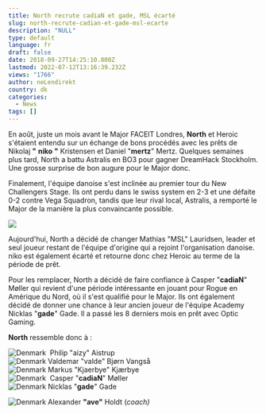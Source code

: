 ```yaml
---
title: North recrute cadiaN et gade, MSL écarté
slug: north-recrute-cadian-et-gade-msl-ecarte
description: "NULL"
type: default
language: fr
draft: false
date: 2018-09-27T14:25:10.000Z
lastmod: 2022-07-12T13:16:39.232Z
views: "1766"
author: neLendirekt
country: dk
categories:
  - News
tags: []
---
```

En août, juste un mois avant le Major FACEIT Londres, **North** et Heroic s'étaient entendu sur un échange de bons procédés avec les prêts de Nikolaj **"** **niko** **"** Kristensen et Daniel "**mertz**" Mertz. Quelques semaines plus tard, North a battu Astralis en BO3 pour gagner DreamHack Stockholm. Une grosse surprise de bon augure pour le Major donc.  
  
Finalement, l'équipe danoise s'est inclinée au premier tour du New Challengers Stage. Ils ont perdu dans le swiss system en 2-3 et une défaite 0-2 contre Vega Squadron, tandis que leur rival local, Astralis, a remporté le Major de la manière la plus convaincante possible.

![](/images/articles/5bace1a285f08/images/MhVz2NoePnqStNQNKil6RQIiKl6LO0TyBMWlhksF.png)

Aujourd'hui, North a décidé de changer Mathias "MSL" Lauridsen⁠, leader et seul joueur restant de l'équipe d'origine qui a rejoint l'organisation danoise. niko est également écarté et retourne donc chez Heroic au terme de la période de prêt.  
  
Pour les remplacer, North a décidé de faire confiance à Casper "**cadiaN**" Møller qui revient d'une période intéressante en jouant pour Rogue en Amérique du Nord, où il s'est qualifié pour le Major. Ils ont également décidé de donner une chance à leur ancien joueur de l'équipe Academy Nicklas "**gade**" Gade. Il a passé les 8 derniers mois en prêt avec Optic Gaming.

**North** ressemble donc à :

![Denmark](/images/countries/dk.svg)⁠ ⁠ Philip "aizy" Aistrup ⁠  
![Denmark](/images/countries/dk.svg)⁠ Valdemar "valde" Bjørn Vangså⁠  
![Denmark](/images/countries/dk.svg)⁠ Markus "Kjaerbye" Kjærbye⁠  
![Denmark](/images/countries/dk.svg)⁠ ⁠ Casper "**cadiaN**" Møller  
![Denmark](/images/countries/dk.svg)⁠ Nicklas "**gade**" Gade

![Denmark](/images/countries/dk.svg)⁠ Alexander **"ave"** Holdt (_coach)_
